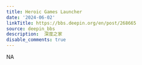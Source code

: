 ```yaml
---
title: Heroic Games Launcher
date: '2024-06-02'
linkTitle: https://bbs.deepin.org/en/post/268665
source: deepin_bbs
description:  深度之家 
disable_comments: true
---
```

NA
